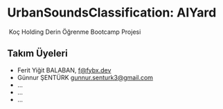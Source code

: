 # UrbanSoundsClassification: AIYard
​
Koç Holding Derin Öğrenme Bootcamp Projesi

## Takım Üyeleri

- Ferit Yiğit BALABAN, <f@fybx.dev>
- Günnur ŞENTÜRK <gunnur.senturk3@gmail.com>
- ...
- ...
- ...
